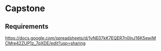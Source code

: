 # Capstone

## Requirements
https://docs.google.com/spreadsheets/d/1yNE07kK7EQER7n0lnJ16K5ewiMCMre42ZUP1z_7qXDE/edit?usp=sharing
